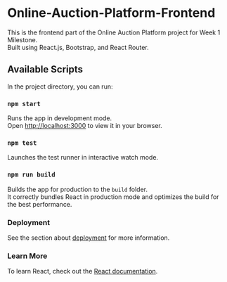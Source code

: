 # Online-Auction-Platform-Frontend
This is the frontend part of the Online Auction Platform project for Week 1 Milestone.  
Built using React.js, Bootstrap, and React Router.

## Available Scripts

In the project directory, you can run:

### `npm start`
Runs the app in development mode.  
Open [http://localhost:3000](http://localhost:3000) to view it in your browser.  

### `npm test`
Launches the test runner in interactive watch mode.  

### `npm run build`
Builds the app for production to the `build` folder.  
It correctly bundles React in production mode and optimizes the build for the best performance.  

### Deployment
See the section about [deployment](https://facebook.github.io/create-react-app/docs/deployment) for more information.  

### Learn More
To learn React, check out the [React documentation](https://reactjs.org/).  
